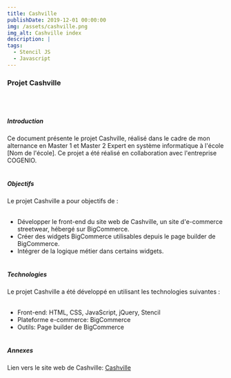```yaml
---
title: Cashville
publishDate: 2019-12-01 00:00:00
img: /assets/cashville.png
img_alt: Cashville index
description: |
tags:
  - Stencil JS
  - Javascript
---
```


### Projet Cashville
<br><br>

##### Introduction
Ce document présente le projet Cashville, réalisé dans le cadre de mon alternance en Master 1 et Master 2 Expert en système informatique à l'école [Nom de l'école]. Ce projet a été réalisé en collaboration avec l'entreprise COGENIO.
<br><br>

##### Objectifs
Le projet Cashville a pour objectifs de :
<br><br>

- Développer le front-end du site web de Cashville, un site d'e-commerce streetwear, hébergé sur BigCommerce.
- Créer des widgets BigCommerce utilisables depuis le page builder de BigCommerce.
- Intégrer de la logique métier dans certains widgets.
<br><br>

##### Technologies
Le projet Cashville a été développé en utilisant les technologies suivantes :
<br><br>

- Front-end: HTML, CSS, JavaScript, jQuery, Stencil
- Plateforme e-commerce: BigCommerce
- Outils: Page builder de BigCommerce
<br><br>

##### Annexes
Lien vers le site web de Cashville: [Cashville](https://www.cashville.fr/)
